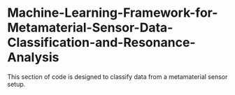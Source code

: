 # Machine-Learning-Framework-for-Metamaterial-Sensor-Data-Classification-and-Resonance-Analysis
This section of code is designed to classify data from a metamaterial sensor setup. 
